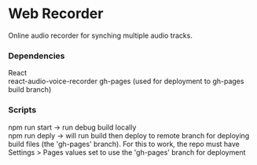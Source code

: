 # Web Recorder

Online audio recorder for synching multiple audio tracks.

### Dependencies

React  
react-audio-voice-recorder
gh-pages (used for deployment to gh-pages build branch)

### Scripts

npm run start -> run debug build locally  
npm run deply -> will run build then deploy to remote branch for deploying build files (the 'gh-pages' branch). For this to work, the repo must have Settings > Pages values set to use the 'gh-pages' branch for deployment
